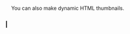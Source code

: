 <style type="text/css">
    #mycontent {
        padding:1em;
    }
    #contentcanvas {
        border:1px solid black;
        width:100%;
    }
</style>
<p id="mycontent">You can also make dynamic HTML thumbnails.</p>
<canvas id="contentcanvas" width="100" height="100"></canvas>

<script>
    var contentcanvas = document.getElementById("contentcanvas");
    var cctx = contentcanvas.getContext('2d');
    function drawContent() {
        cctx.fillStyle="hsl("+((Date.now()*0.1)%360)+",50%, 50%)";
        cctx.fillRect(0, 0, contentcanvas.width, contentcanvas.height);
        window.requestAnimationFrame(drawContent);
    }
    window.requestAnimationFrame(drawContent);
</script>